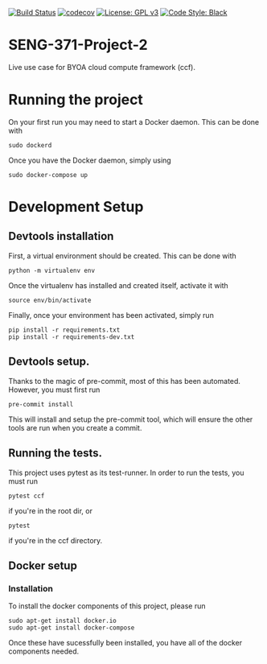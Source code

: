 [![Build Status](https://travis-ci.org/Ross-Alexandra/SENG-371-Project-2.svg?branch=master)](https://travis-ci.org/Ross-Alexandra/SENG-371-Project-2)
[![codecov](https://codecov.io/gh/Ross-Alexandra/SENG-371-Project-2/branch/master/graph/badge.svg)](https://codecov.io/gh/Ross-Alexandra/SENG-371-Project-2)
[![License: GPL v3](https://img.shields.io/badge/License-GPLv3-blue.svg)](https://www.gnu.org/licenses/gpl-3.0)
[![Code Style: Black](https://img.shields.io/badge/code%20style-black-000000.svg)](https://github.com/ambv/black)



# SENG-371-Project-2
Live use case for BYOA cloud compute framework (ccf).

# Running the project
On your first run you may need to start a Docker daemon. This
can be done with
``` commandline
sudo dockerd
```

Once you have the Docker daemon, simply using
``` commandline
sudo docker-compose up
```

# Development Setup

## Devtools installation
First, a virtual environment should be created.
This can be done with
``` commandline
python -m virtualenv env
```

Once the virtualenv has installed and created itself,
activate it with

``` commandline
source env/bin/activate
```

Finally, once your environment has been activated,
simply run
```
pip install -r requirements.txt
pip install -r requirements-dev.txt
```

## Devtools setup.
Thanks to the magic of pre-commit, most of this
has been automated. However, you must first run
``` commandline
pre-commit install
```

This will install and setup the pre-commit tool,
which will ensure the other tools are run when
you create a commit.

## Running the tests.
This project uses pytest as its test-runner. In order to run the tests,
you must run
``` commandline
pytest ccf
```
if you're in the root dir, or
``` commandline
pytest
```
if you're in the ccf directory.

## Docker setup
### Installation
To install the docker components of this project,
please run
``` commandline
sudo apt-get install docker.io
sudo apt-get install docker-compose
```

Once these have sucessfully been installed, you
have all of the docker components needed.
